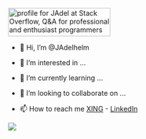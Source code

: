 <a href="https://stackoverflow.com/users/16236118/jadel"><img src="https://stackoverflow.com/users/flair/16236118.png" width="208" height="58" alt="profile for JAdel at Stack Overflow, Q&amp;A for professional and enthusiast programmers" title="profile for JAdel at Stack Overflow, Q&amp;A for professional and enthusiast programmers"></a>

<!-- - Kaggle: https://www.kaggle.com/jadelhelm -->
- 👋 Hi, I’m @JAdelhelm

- 👀 I’m interested in ...
- 🌱 I’m currently learning ...
- 💞️ I’m looking to collaborate on ...
- 📫 How to reach me [XING](https://www.xing.com/profile/Joerg_Adelhelm/cv) - [LinkedIn](https://de.linkedin.com/in/j%C3%B6rg-adelhelm-b938841b9)

![](https://komarev.com/ghpvc/?username=JAdelhelme&color=brightgreen)

<!---
JAdelhelm/JAdelhelm is a ✨ special ✨ repository because its `README.md` (this file) appears on your GitHub profile.
You can click the Preview link to take a look at your changes.

- ☕ My [Website](https://joerg-adelhelm.de/) 
--->
